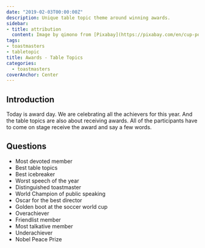 ```yaml
---
date: "2019-02-03T00:00:00Z"
description: Unique table topic theme around winning awards.
sidebar:
- title: attribution
  content: Image by qimono from [Pixabay](https://pixabay.com/en/cup-podium-trophy-gold-golden-1615074/). Content based on table topics by Tina at [Fair Oaks Toastmasters](https://fairoakstoastmasters.com)
tags:
- toastmasters
- tabletopic
title: Awards - Table Topics
categories:
  - toastmasters
coverAnchor: Center
---
```


## Introduction

Today is award day. We are celebrating all the achievers for this year. And the table topics are also about receiving awards. All of the participants have to come on stage receive the award and say a few words.

## Questions
* Most devoted member
* Best table topics
* Best icebreaker
* Worst speech of the year
* Distinguished toastmaster
* World Champion of public speaking
* Oscar for the best director
* Golden boot at the soccer world cup
* Overachiever
* Friendlist member
* Most talkative member
* Underachiever
* Nobel Peace Prize
